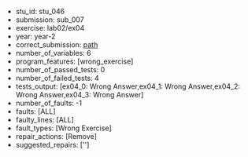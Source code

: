 - stu_id: stu_046	       
- submission: sub_007
- exercise: lab02/ex04
- year: year-2
- correct_submission: [path](https://github.com/pmorvalho/C-Pack-IPAs/blob/main/correct_submissions/year-2/lab02/ex04/ex04-stu_046-sub_008)
- number_of_variables: 6
- program_features: [wrong_exercise] 
- number_of_passed_tests: 0
- number_of_failed_tests: 4
- tests_output: [ex04_0: Wrong Answer,ex04_1: Wrong Answer,ex04_2: Wrong Answer,ex04_3: Wrong Answer]
- number_of_faults: -1
- faults: [ALL]
- faulty_lines: [ALL]
- fault_types: [Wrong Exercise]
- repair_actions: [Remove] 
- suggested_repairs: ['']
